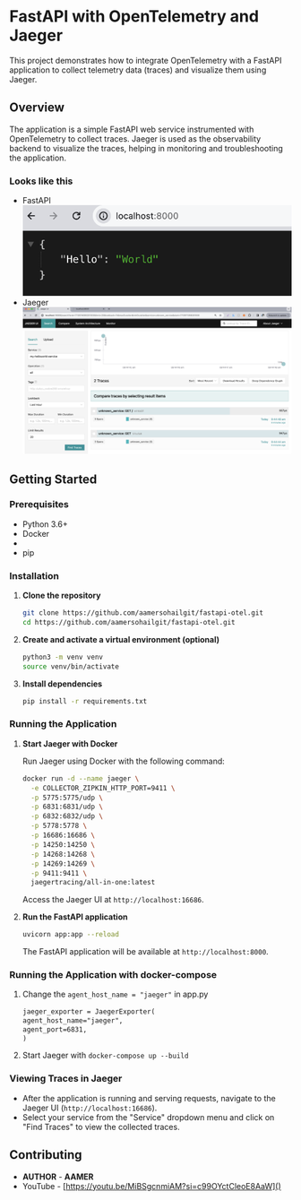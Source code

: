 # FastAPI with OpenTelemetry and Jaeger

This project demonstrates how to integrate OpenTelemetry with a FastAPI application to collect telemetry data (traces) and visualize them using Jaeger.

## Overview

The application is a simple FastAPI web service instrumented with OpenTelemetry to collect traces. Jaeger is used as the observability backend to visualize the traces, helping in monitoring and troubleshooting the application.

### Looks like this

- FastAPI![1710975776341](image/README/1710975776341.png)
- Jaeger![1710975899908](image/README/1710975899908.png)

## Getting Started

### Prerequisites

- Python 3.6+
- Docker
-
- pip

### Installation

1. **Clone the repository**

   ```bash
   git clone https://github.com/aamersohailgit/fastapi-otel.git
   cd https://github.com/aamersohailgit/fastapi-otel.git
   ```
2. **Create and activate a virtual environment (optional)**

   ```bash
   python3 -m venv venv
   source venv/bin/activate
   ```
3. **Install dependencies**

   ```bash
   pip install -r requirements.txt
   ```

### Running the Application

1. **Start Jaeger with Docker**

   Run Jaeger using Docker with the following command:

   ```bash
   docker run -d --name jaeger \
     -e COLLECTOR_ZIPKIN_HTTP_PORT=9411 \
     -p 5775:5775/udp \
     -p 6831:6831/udp \
     -p 6832:6832/udp \
     -p 5778:5778 \
     -p 16686:16686 \
     -p 14250:14250 \
     -p 14268:14268 \
     -p 14269:14269 \
     -p 9411:9411 \
     jaegertracing/all-in-one:latest
   ```

   Access the Jaeger UI at `http://localhost:16686`.
2. **Run the FastAPI application**

   ```bash
   uvicorn app:app --reload
   ```

   The FastAPI application will be available at `http://localhost:8000`.

### Running the Application with docker-compose

1. Change the `agent_host_name = "jaeger"`  in app.py

   ```
   jaeger_exporter = JaegerExporter(
   agent_host_name="jaeger",
   agent_port=6831,
   )
   ```
2. Start Jaeger with `docker-compose up --build`

### Viewing Traces in Jaeger

- After the application is running and serving requests, navigate to the Jaeger UI (`http://localhost:16686`).
- Select your service from the "Service" dropdown menu and click on "Find Traces" to view the collected traces.

## Contributing

- **AUTHOR** - **AAMER**
- YouTube - [https://youtu.be/MiBSgcnmiAM?si=c99OYctCleoE8AaW]()
